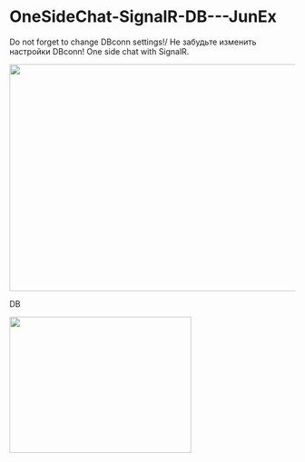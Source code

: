 # OneSideChat-SignalR-DB---JunEx
Do not forget to change DBconn settings!/ Не забудьте изменить настройки DBconn!
One side chat with SignalR.

  <img src="https://cdn.discordapp.com/attachments/773407242670178316/776898454294626364/2020-11-14_01-27-51.gif" width="720" height="400">

DB

  <img src="https://cdn.discordapp.com/attachments/773407242670178316/776899127581474826/unknown.png" width="320" height="240">

